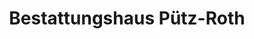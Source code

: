 ---
title: "Bestattungshaus Pütz-Roth"
url: /overath/bestattungshaus-puetz-roth/
shop: Bestattungen
---